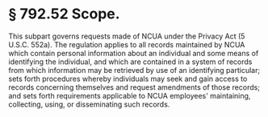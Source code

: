 # § 792.52   Scope.

This subpart governs requests made of NCUA under the Privacy Act (5 U.S.C. 552a). The regulation applies to all records maintained by NCUA which contain personal information about an individual and some means of identifying the individual, and which are contained in a system of records from which information may be retrieved by use of an identifying particular; sets forth procedures whereby individuals may seek and gain access to records concerning themselves and request amendments of those records; and sets forth requirements applicable to NCUA employees' maintaining, collecting, using, or disseminating such records.




